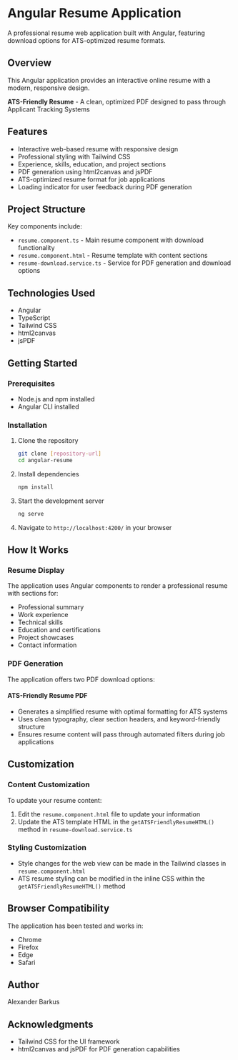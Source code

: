# Angular Resume Application

A professional resume web application built with Angular, featuring download options for ATS-optimized resume formats.

## Overview

This Angular application provides an interactive online resume with a modern, responsive design.

**ATS-Friendly Resume** - A clean, optimized PDF designed to pass through Applicant Tracking Systems

## Features

- Interactive web-based resume with responsive design
- Professional styling with Tailwind CSS
- Experience, skills, education, and project sections
- PDF generation using html2canvas and jsPDF
- ATS-optimized resume format for job applications
- Loading indicator for user feedback during PDF generation

## Project Structure

Key components include:

- `resume.component.ts` - Main resume component with download functionality
- `resume.component.html` - Resume template with content sections
- `resume-download.service.ts` - Service for PDF generation and download options

## Technologies Used

- Angular
- TypeScript
- Tailwind CSS
- html2canvas
- jsPDF

## Getting Started

### Prerequisites

- Node.js and npm installed
- Angular CLI installed

### Installation

1. Clone the repository
   ```bash
   git clone [repository-url]
   cd angular-resume
   ```

2. Install dependencies
   ```bash
   npm install
   ```

3. Start the development server
   ```bash
   ng serve
   ```

4. Navigate to `http://localhost:4200/` in your browser

## How It Works

### Resume Display

The application uses Angular components to render a professional resume with sections for:
- Professional summary
- Work experience
- Technical skills
- Education and certifications
- Project showcases
- Contact information

### PDF Generation

The application offers two PDF download options:

#### ATS-Friendly Resume PDF
- Generates a simplified resume with optimal formatting for ATS systems
- Uses clean typography, clear section headers, and keyword-friendly structure
- Ensures resume content will pass through automated filters during job applications

## Customization

### Content Customization

To update your resume content:
1. Edit the `resume.component.html` file to update your information
2. Update the ATS template HTML in the `getATSFriendlyResumeHTML()` method in `resume-download.service.ts`

### Styling Customization

- Style changes for the web view can be made in the Tailwind classes in `resume.component.html`
- ATS resume styling can be modified in the inline CSS within the `getATSFriendlyResumeHTML()` method

## Browser Compatibility

The application has been tested and works in:
- Chrome
- Firefox
- Edge
- Safari

## Author

Alexander Barkus

## Acknowledgments

- Tailwind CSS for the UI framework
- html2canvas and jsPDF for PDF generation capabilities
